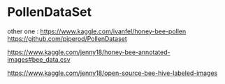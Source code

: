 # PollenDataSet

other one :
https://www.kaggle.com/ivanfel/honey-bee-pollen
https://github.com/piperod/PollenDataset

https://www.kaggle.com/jenny18/honey-bee-annotated-images#bee_data.csv

https://www.kaggle.com/jenny18/open-source-bee-hive-labeled-images